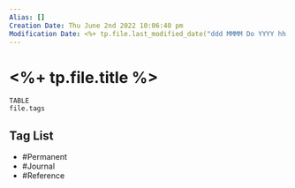```yaml
---
Alias: []
Creation Date: Thu June 2nd 2022 10:06:40 pm 
Modification Date: <%+ tp.file.last_modified_date("ddd MMMM Do YYYY hh:mm:ss a") %>
---
```

# <%+ tp.file.title %>

```dataview
TABLE
file.tags
```

## Tag List
- #Permanent 
- #Journal 
- #Reference 